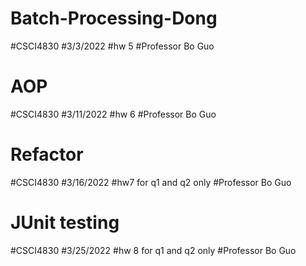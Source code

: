 # Batch-Processing-Dong
#CSCI4830
#3/3/2022
#hw 5
#Professor Bo Guo
# AOP
#CSCI4830
#3/11/2022
#hw 6
#Professor Bo Guo
# Refactor
#CSCI4830
#3/16/2022
#hw7 for q1 and q2 only
#Professor Bo Guo
# JUnit testing
#CSCI4830
#3/25/2022
#hw 8 for q1 and q2 only
#Professor Bo Guo
